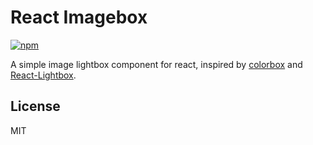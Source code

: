 React Imagebox
===========================

[![npm](https://img.shields.io/npm/l/express.svg?style=flat)](https://opensource.org/licenses/MIT)
<!-- [![npm](https://img.shields.io/npm/v/react-image-lightbox.svg?style=flat)](https://www.npmjs.com/package/react-imagebox) -->

A simple image lightbox component for react, inspired by [colorbox](https://github.com/jackmoore/colorbox) and [React-Lightbox](https://github.com/howtomakeaturn/React-Lightbox).

<!-- See [demo & usage](http://fraina.github.io/react-imagebox/). -->

<!-- ## install

install via npm:
```
$ npm install react-imagebox
``` -->

## License
MIT
